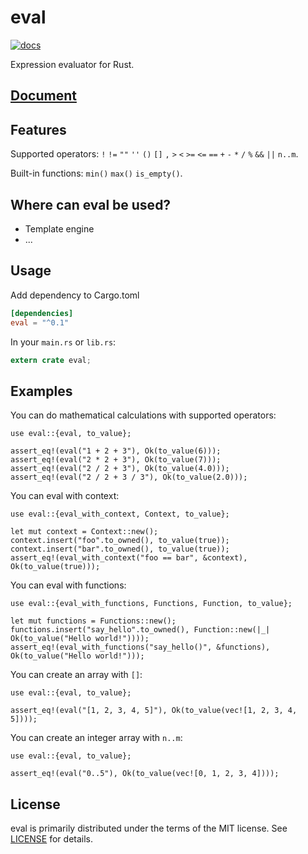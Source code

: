
eval
===
[![docs](https://docs.rs/eval/badge.svg?version=0.1.1 "docs")](https://docs.rs/eval)

Expression evaluator for Rust.

## [Document](https://docs.rs/eval)

## Features
Supported operators: `!` `!=` `""` `''` `()` `[]` `,` `>` `<` `>=` `<=` `==`
`+` `-` `*` `/` `%` `&&` `||` `n..m`.

Built-in functions: `min()` `max()` `is_empty()`.

## Where can eval be used?
* Template engine
* ...

## Usage
Add dependency to Cargo.toml

```toml
[dependencies]
eval = "^0.1"
```

In your `main.rs` or `lib.rs`:

```rust
extern crate eval;
```

## Examples

You can do mathematical calculations with supported operators:

```
use eval::{eval, to_value};

assert_eq!(eval("1 + 2 + 3"), Ok(to_value(6)));
assert_eq!(eval("2 * 2 + 3"), Ok(to_value(7)));
assert_eq!(eval("2 / 2 + 3"), Ok(to_value(4.0)));
assert_eq!(eval("2 / 2 + 3 / 3"), Ok(to_value(2.0)));
```

You can eval with context:

```
use eval::{eval_with_context, Context, to_value};

let mut context = Context::new();
context.insert("foo".to_owned(), to_value(true));
context.insert("bar".to_owned(), to_value(true));
assert_eq!(eval_with_context("foo == bar", &context), Ok(to_value(true)));
```

You can eval with functions:

```
use eval::{eval_with_functions, Functions, Function, to_value};

let mut functions = Functions::new();
functions.insert("say_hello".to_owned(), Function::new(|_| Ok(to_value("Hello world!"))));
assert_eq!(eval_with_functions("say_hello()", &functions), Ok(to_value("Hello world!")));
```

You can create an array with `[]`:

```
use eval::{eval, to_value};

assert_eq!(eval("[1, 2, 3, 4, 5]"), Ok(to_value(vec![1, 2, 3, 4, 5])));

```

You can create an integer array with `n..m`:

```
use eval::{eval, to_value};

assert_eq!(eval("0..5"), Ok(to_value(vec![0, 1, 2, 3, 4])));

```

## License
eval is primarily distributed under the terms of the MIT license.
See [LICENSE](LICENSE) for details.
